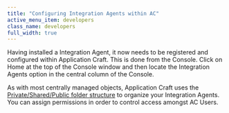 ```yaml
---
title: "Configuring Integration Agents within AC"
active_menu_item: developers
class_name: developers
full_width: true
---
```



Having installed a Integration Agent, it now needs to be registered and configured within Application Craft. This is done from the Console. Click on Home at the top of the Console window and then locate the Integration Agents option in the central column of the Console.

As with most centrally managed objects, Application Craft uses the [Private/Shared/Public folder structure](../../../../../private-shared-and-public-fol) to organize your Integration Agents. You can assign permissions in order to control access amongst AC Users.

